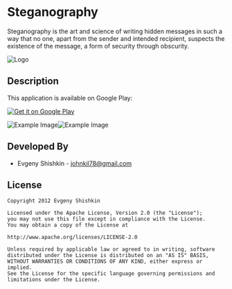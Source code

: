 Steganography
=============
Steganography is the art and science of writing hidden messages in such a way that no one, apart from the sender and intended recipient, suspects the existence of the message, a form of security through obscurity.

![Logo][0]

Description
-----------

This application is available on Google Play:

<a href="http://play.google.com/store/apps/details?id=com.shishkin.steganographie">
  <img alt="Get it on Google Play"
       src="http://www.android.com/images/brand/get_it_on_play_logo_small.png" />
</a>

![Example Image][1]![Example Image][2]

Developed By
------------
* Evgeny Shishkin - <johnkil78@gmail.com>

License
-------

    Copyright 2012 Evgeny Shishkin
    
    Licensed under the Apache License, Version 2.0 (the "License");
    you may not use this file except in compliance with the License.
    You may obtain a copy of the License at
    
    http://www.apache.org/licenses/LICENSE-2.0
    
    Unless required by applicable law or agreed to in writing, software
    distributed under the License is distributed on an "AS IS" BASIS,
    WITHOUT WARRANTIES OR CONDITIONS OF ANY KIND, either express or implied.
    See the License for the specific language governing permissions and
    limitations under the License.

[0]: https://lh5.ggpht.com/VZ_x7tjxBVn4GZaRD7uz0Wdxa42pS28br0II-G2u8X9kD75nhSWhq-ZkQRgn0ub36Ywn=w705
[1]: https://lh5.ggpht.com/f7_DEXe6gTo3KkmwyP7ew9Bpv3PdwF2wFS2E7-OcRMUDeiEL7-mjyqY5RKfnQ-zc7w
[2]: https://lh6.ggpht.com/xwiA-ZXtFjeQXVoSs4oexwyfeN9UuHjPi7hY-ox-B5oa8hpKR2d3xmB4i36qF9QwBg
